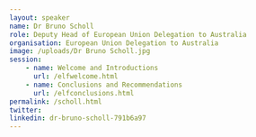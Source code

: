 ```yaml
---
layout: speaker
name: Dr Bruno Scholl
role: Deputy Head of European Union Delegation to Australia
organisation: European Union Delegation to Australia
image: /uploads/Dr Bruno Scholl.jpg
session: 
    - name: Welcome and Introductions
      url: /elfwelcome.html
    - name: Conclusions and Recommendations
      url: /elfconclusions.html
permalink: /scholl.html
twitter:
linkedin: dr-bruno-scholl-791b6a97
---
```



